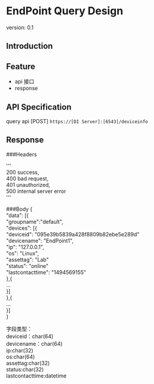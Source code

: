 # EndPoint Query Design
version: 0.1

## Introduction

## Feature

- api 接口
- response

## API Specification
query api
[POST] `https://[DI Server]:[6543]/deviceinfo`


## Response
###Headers  

'''  
200 success,  
400 bad request,  
401 unauthorized,  
500 internal server error  
'''  

###Body
{   
    "data": [{  
        "groupname":"default",  
        "devices": [{  
            "deviceid": "095e39b5839a428f8809b82ebe5e289d"  
            "devicename": "EndPoint1",  
            "ip": "127.0.0.1",  
            "os": "Linux",  
            "assettag": "Lab"  
            "status": "online"  
            "lastcontacttime": "1494569155"  
        },{  
        ...  
        }]  
    },{  
    ...  
    }]  
}

字段类型：  
deviceid：char(64)  
devicename：char(64)  
ip:char(32)   
os:char(64)  
assettag:char(32)  
status:char(32)  
lastcontacttime:datetime



